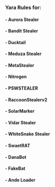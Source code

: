 ### Yara Rules for: 


#### - Aurora Stealer
#### - Bandit Stealer
#### - Ducktail
#### - Meduza Stealer
#### - MetaStealer
#### - Nitrogen
#### - PSWSTEALER
#### - RaccoonStealerv2
#### - SolarMarker
#### - Vidar Stealer
#### - WhiteSnake Stealer
#### - SwaetRAT
#### - DanaBot
#### - FakeBat
#### - Ande Loader

